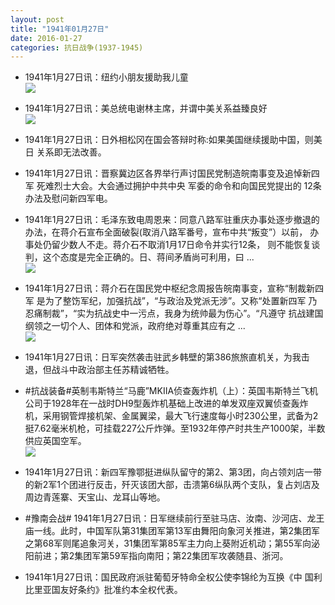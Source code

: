 ```yaml
---
layout: post
title: "1941年01月27日"
date: 2016-01-27
categories: 抗日战争(1937-1945)
---
```


<meta name="referrer" content="no-referrer" />

- 1941年1月27日讯：纽约小朋友援助我儿童 <br/><img src="https://ww1.sinaimg.cn/large/aca367d8jw1f0eg8hmcgdj20az05hq3g.jpg" />

- 1941年1月27日讯：美总统电谢林主席，并谓中美关系益臻良好 <br/><img src="https://ww4.sinaimg.cn/large/aca367d8jw1f0eei92356j208y0araat.jpg" />

- 1941年1月27日讯：日外相松冈在国会答辩时称:如果美国继续援助中国，则美日 关系即无法改善。 

- 1941年1月27日讯：晋察冀边区各界举行声讨国民党制造皖南事变及追悼新四军 死难烈士大会。大会通过拥护中共中央 军委的命令和向国民党提出的 12条办法及慰问新四军电。 

- 1941年1月27日讯：毛泽东致电周恩来：同意八路军驻重庆办事处逐步撤退的办法，在蒋介石宣布全面破裂(取消八路军番号，宣布中共“叛变”）以前， 办事处仍留少数人不走。蒋介石不取消1月17日命令并实行12条， 则不能恢复谈判，这个态度是完全正确的。日、蒋间矛盾尚可利用，曰  ... <br/><img src="https://ww3.sinaimg.cn/large/aca367d8jw1f0e5ujnwm7j20c80900tw.jpg" />

- 1941年1月27日讯：蒋介石在国民党中枢纪念周报告皖南事变，宣称“制裁新四军 是为了整饬军纪，加强抗战”，“与政治及党派无涉”。又称“处置新四军 乃忍痛制裁”，“实为抗战史中一污点，我身为统帅最为伤心”。“凡遵守 抗战建国纲领之一切个人、团体和党派，政府绝对尊重其应有之 ... <br/><img src="https://ww3.sinaimg.cn/large/aca367d8jw1f0dx6c9y6kj20c8090gmp.jpg" />

- 1941年1月27日讯：日军突然袭击驻武乡韩壁的第386旅旅直机关，为我击退，但战斗中政治部主任苏精诚牺牲。 

- #抗战装备#英制韦斯特兰“马鹿”MKⅡA侦查轰炸机（上）：英国韦斯特兰飞机公司于1928年在一战时DH9型轰炸机基础上改进的单发双座双翼侦查轰炸机，采用钢管焊接机架、金属翼梁，最大飞行速度每小时230公里，武备为2挺7.62毫米机枪，可挂载227公斤炸弹。至1932年停产时共生产1000架，半数供应英国空军。 <br/><img src="https://ww3.sinaimg.cn/large/aca367d8jw1f0dtpoe1kzj20bc0cgjsm.jpg" />

- 1941年1月27日讯：新四军豫鄂挺进纵队留守的第2、第3团，向占领刘店一带的新2军1个团进行反击，歼灭该团大部，击溃第6纵队两个支队，复占刘店及周边青莲寨、天宝山、龙耳山等地。 

- #豫南会战# 1941年1月27日讯：日军继续前行至驻马店、汝南、沙河店、龙王庙一线。此时，中国军队第31集团军第13军由舞阳向象河关推进，第2集团军之第68军则尾追象河关，31集团军第85军主力向上葵附近机动；第55军向泌阳前进；第2集团军第59军指向南阳；第22集团军攻袭随县、浙河。 

- 1941年1月27日讯：国民政府派驻葡萄牙特命全权公使李锦纶为互换《中 国利比里亚国友好条约》批准约本全权代表。 

